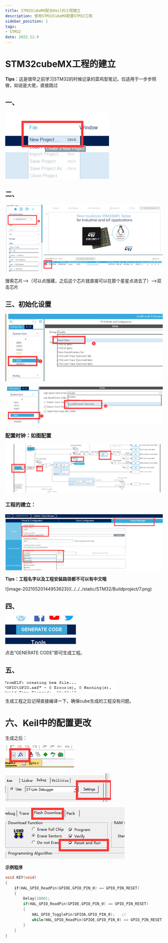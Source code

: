 ```yaml
---
title: STM32CubeMX配合Keil的工程建立
description: 使用STM32CubeMX配置STM32工程
sidebar_position: 1
tags: 
- STM32
date: 2022.12.9
---
```


# STM32cubeMX工程的建立

**Tips**：这是很早之前学习STM32的时候记录的菜鸡型笔记，仅适用于一步步照做，如说是大佬，直接跳过

## 一、

![image-20210520135807231](../../../static/STM32/Buildproject/1.png)

## 二、

![image-20210520141538723](../../../static/STM32/Buildproject/2.png)

搜索芯片-->（可以点搜藏，之后这个芯片就直接可以在那个星星点进去了）-->双击芯片

## 三、初始化设置

![image-20210520143323496](../../../static/STM32/Buildproject/3.png)

![image-20210520143351928](../../../static/STM32/Buildproject/4.png)

### 配置时钟：如图配置

![image-20210520143807078](../../../static/STM32/Buildproject/5.png)

### 工程的建立：

![image-20210520144311912](../../../static/STM32/Buildproject/6.png)

**Tips：工程名字以及工程安装路径都不可以有中文哦**

![image-20210520144953623]((../../../static/STM32/Buildproject/7.png)

## 四、

![image-20210520145017332](../../../static/STM32/Buildproject/8.png)

点击“GENERATE CODE”即可生成工程。

## 五、

![image-20210520145203645](../../../static/STM32/Buildproject/9.png)

生成工程之后记得直接编译一下，确保cube生成的工程没有问题。

# 六、Keil中的配置更改

生成之后：

![image-20210520150419712](../../../static/STM32/Buildproject/10.png)

![image-20210520150432086](../../../static/STM32/Buildproject/11.png)

![image-20210520150454781](../../../static/STM32/Buildproject/12.png)



**示例程序**

```c
void KEY(void)
{
	if(HAL_GPIO_ReadPin(GPIOE,GPIO_PIN_0) == GPIO_PIN_RESET)
	{
		Delay(1000);
		if(HAL_GPIO_ReadPin(GPIOE,GPIO_PIN_0) == GPIO_PIN_RESET)
		{
			HAL_GPIO_TogglePin(GPIOA,GPIO_PIN_0);	//
			while(HAL_GPIO_ReadPin(GPIOE,GPIO_PIN_0) == GPIO_PIN_RESET);
		}
	}
}
```

